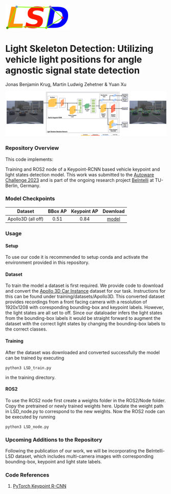 <img src="images/LSD_Logo.png" alt="LSD_Logo" width="200"/>

# Light Skeleton Detection: Utilizing vehicle light positions for angle agnostic signal state detection
Jonas Benjamin Krug, Martin Ludwig Zehetner & Yuan Xu

<img src="images/LSD_Architecture.png" alt="LSD_Logo" width="700"/>

### Repository Overview 

This code implements:

Training and ROS2 node of a Keypoint-RCNN based vehicle keypoint and light states detection model.
This work was submitted to the [Autoware Challenge 2023](https://autoware.org/autoware-challenge-2023/) and is part of the ongoing research project [BeIntelli](https://be-intelli.com/) at TU-Berlin, Germany.

### Model Checkpoints 

| Dataset        | BBox AP | Keypoint AP | Download  | 
| :-------------: |:-------------:| :-----:| :-----:|
| Apollo3D (all off)     |0.51 | 0.84 | [model](https://tubcloud.tu-berlin.de/s/i4Pmg5oaJ9SdSKr)|


### Usage

#### Setup
To use our code it is recommended to setup conda and activate the environment provided in this repository.

#### Dataset
To train the model a dataset is first required.
We provide code to download and convert the [Apollo 3D Car Instance](https://apolloscape.auto/car_instance.html) dataset for our task.
Instructions for this can be found under training/datasets/Apollo3D.
This converted dataset provides recordings from a front facing camera with a resolution of 1920x1208 with coresponding bounding-box and keypoint labels.
However, the light states are all set to off.
Since our dataloader infers the light states from the bounding-box labels it would be straight forward to augment the dataset with the correct light states by changing the bounding-box labels to the correct classes.

#### Training
After the dataset was downloaded and converted successfully the model can be trained by executing
```
python3 LSD_train.py
```
in the training directory.

#### ROS2
To use the ROS2 node first create a weights folder in the ROS2/Node folder.
Copy the pretrained or newly trained weights here.
Update the weight path in LSD_node.py to correspond to the new weights.
Now the ROS2 node can be executed by running
```
python3 LSD_node.py
```

### Upcoming Additions to the Repository
Following the publication of our work, we will be incorporating the BeIntelli-LSD dataset, which includes multi-camera images with corresponding bounding-box, keypoint and light state labels.

### Code References
1. [PyTorch Keypoint R-CNN](https://pytorch.org/vision/main/models/keypoint_rcnn.html)
